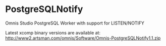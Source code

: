 PostgreSQLNotify
================

Omnis Studio PostgreSQL Worker with support for LISTEN/NOTIFY

Latest xcomp binary versions are available at: http://www2.artsman.com/omnis/Software/Omnis-PostgreSQLNotify1.1.zip
